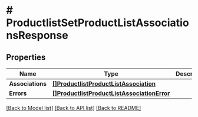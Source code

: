 # # ProductlistSetProductListAssociationsResponse


## Properties 


Name | Type | Description | Notes
------------ | ------------- | ------------- | -------------
**Associations**| [**[]ProductlistProductListAssociation**](ProductlistProductListAssociation.md) |   | [optional]
**Errors**| [**[]ProductlistProductListAssociationError**](ProductlistProductListAssociationError.md) |   | [optional]


[[Back to Model list]](../../README.md#models) [[Back to API list]](../../README.md#endpoints) [[Back to README]](../../README.md)

